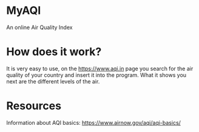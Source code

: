 # MyAQI
An online Air Quality Index

# How does it work?
It is very easy to use, on the https://www.aqi.in page you search for the air quality of your country and insert it into the program. What it shows you next are the different levels of the air.

# Resources
Information about AQI basics:
https://www.airnow.gov/aqi/aqi-basics/
